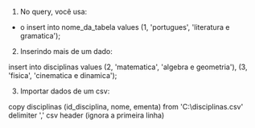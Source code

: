 1. No query, você usa:
- o insert into nome_da_tabela values
(1, 'portugues', 'literatura e gramatica');

2. Inserindo mais de um dado:

insert into disciplinas values
(2, 'matematica', 'algebra e geometria'),
(3, 'fisica', 'cinematica e dinamica');

3. Importar dados de um csv:

copy disciplinas (id_disciplina, nome, ementa)
from 'C:\disciplinas.csv'
delimiter ','
csv header (ignora a primeira linha)
